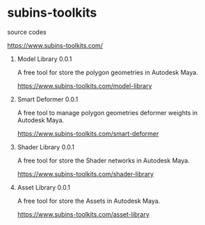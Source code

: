 # subins-toolkits
source codes


https://www.subins-toolkits.com/


1. Model Library 0.0.1 

      A free tool for store the polygon geometries in Autodesk Maya.
      
      https://www.subins-toolkits.com/model-library


2. Smart Deformer 0.0.1

	A free tool to manage polygon geometries deformer weights in Autodesk Maya.

	https://www.subins-toolkits.com/smart-deformer
	
	
3. Shader Library 0.0.1

	A free tool for store the Shader networks in Autodesk Maya.

	https://www.subins-toolkits.com/shader-library
    
3. Asset Library 0.0.1

	A free tool for store the Assets in Autodesk Maya.

	https://www.subins-toolkits.com/asset-library
    